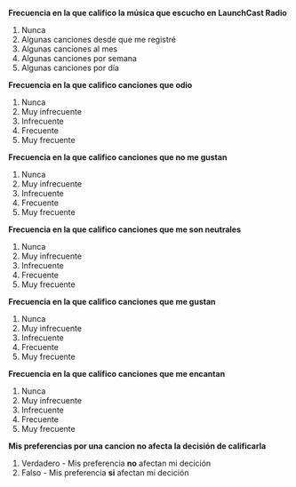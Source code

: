 **Frecuencia en la que califico la música que escucho en LaunchCast Radio**
1.  Nunca
2.  Algunas canciones desde que me registré
3.  Algunas canciones al mes
4.  Algunas canciones por semana
5.  Algunas canciones por día 

**Frecuencia en la que califico canciones que odio**
1.  Nunca 
2.  Muy infrecuente 
3.  Infrecuente 
4.  Frecuente 
5.  Muy frecuente 

**Frecuencia en la que califico canciones que no me gustan**
1.  Nunca 
2.  Muy infrecuente 
3.  Infrecuente 
4.  Frecuente 
5.  Muy frecuente 

**Frecuencia en la que califico canciones que me son neutrales**
1.  Nunca 
2.  Muy infrecuente 
3.  Infrecuente 
4.  Frecuente 
5.  Muy frecuente 

**Frecuencia en la que califico canciones que me gustan**
1.  Nunca 
2.  Muy infrecuente 
3.  Infrecuente 
4.  Frecuente 
5.  Muy frecuente 

**Frecuencia en la que califico canciones que me encantan**
1. Nunca
2. Muy infrecuente
3. Infrecuente
4. Frecuente
5. Muy frecuente

**Mis preferencias por una cancion no afecta la decisión de calificarla**
1. Verdadero - Mis preferencia **no** afectan mi decición
2. Falso - Mis preferencia **si** afectan mi decición 
